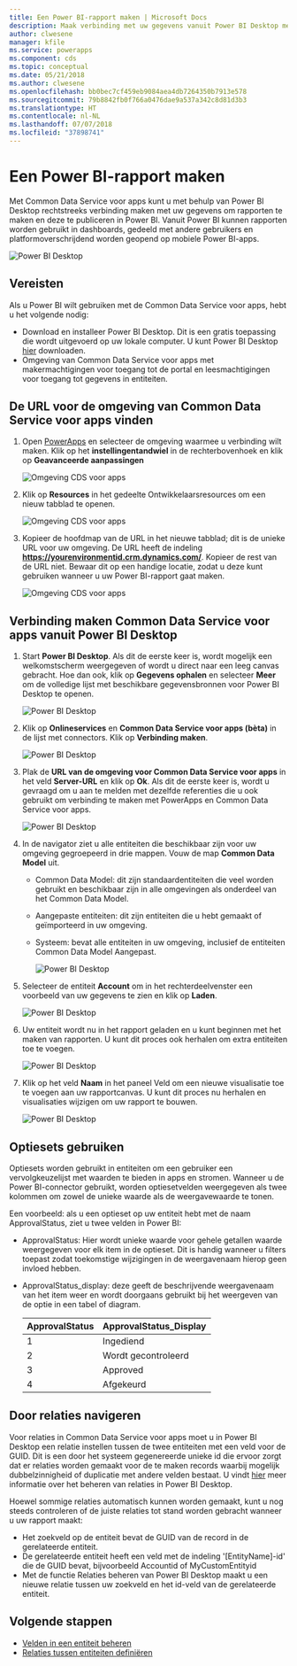 ```yaml
---
title: Een Power BI-rapport maken | Microsoft Docs
description: Maak verbinding met uw gegevens vanuit Power BI Desktop met behulp van de Common Data Service-connector voor apps.
author: clwesene
manager: kfile
ms.service: powerapps
ms.component: cds
ms.topic: conceptual
ms.date: 05/21/2018
ms.author: clwesene
ms.openlocfilehash: bb0bec7cf459eb9084aea4db7264350b7913e578
ms.sourcegitcommit: 79b8842fb0f766a0476dae9a537a342c8d81d3b3
ms.translationtype: HT
ms.contentlocale: nl-NL
ms.lasthandoff: 07/07/2018
ms.locfileid: "37898741"
---
```

# <a name="create-a-power-bi-report"></a>Een Power BI-rapport maken
Met Common Data Service voor apps kunt u met behulp van Power BI Desktop rechtstreeks verbinding maken met uw gegevens om rapporten te maken en deze te publiceren in Power BI. Vanuit Power BI kunnen rapporten worden gebruikt in dashboards, gedeeld met andere gebruikers en platformoverschrijdend worden geopend op mobiele Power BI-apps.

![Power BI Desktop](./media/data-platform-cds-powerbi-connector/PBIDesktop.png "Power BI Desktop")

## <a name="prerequisites"></a>Vereisten

Als u Power BI wilt gebruiken met de Common Data Service voor apps, hebt u het volgende nodig:

* Download en installeer Power BI Desktop. Dit is een gratis toepassing die wordt uitgevoerd op uw lokale computer. U kunt Power BI Desktop [hier](https://powerbi.microsoft.com/desktop/) downloaden.
* Omgeving van Common Data Service voor apps met makermachtigingen voor toegang tot de portal en leesmachtigingen voor toegang tot gegevens in entiteiten.

## <a name="finding-your-common-data-service-for-apps-environment-url"></a>De URL voor de omgeving van Common Data Service voor apps vinden

1. Open [PowerApps](https://web.powerapps.com) en selecteer de omgeving waarmee u verbinding wilt maken. Klik op het **instellingentandwiel** in de rechterbovenhoek en klik op **Geavanceerde aanpassingen**

    ![Omgeving CDS voor apps](./media/data-platform-cds-powerbi-connector/CDSEnv1.png "Omgeving CDS voor apps")

2. Klik op **Resources** in het gedeelte Ontwikkelaarsresources om een nieuw tabblad te openen.

    ![Omgeving CDS voor apps](./media/data-platform-cds-powerbi-connector/CDSEnv2.png "Omgeving CDS voor apps")

3. Kopieer de hoofdmap van de URL in het nieuwe tabblad; dit is de unieke URL voor uw omgeving. De URL heeft de indeling **https://yourenvironmentid.crm.dynamics.com/**. Kopieer de rest van de URL niet. Bewaar dit op een handige locatie, zodat u deze kunt gebruiken wanneer u uw Power BI-rapport gaat maken.

    ![Omgeving CDS voor apps](./media/data-platform-cds-powerbi-connector/CDSEnv3.png "Omgeving CDS voor apps")

## <a name="connecting-to-common-data-service-for-apps-from-power-bi-desktop"></a>Verbinding maken Common Data Service voor apps vanuit Power BI Desktop

1. Start **Power BI Desktop**. Als dit de eerste keer is, wordt mogelijk een welkomstscherm weergegeven of wordt u direct naar een leeg canvas gebracht. Hoe dan ook, klik op **Gegevens ophalen** en selecteer **Meer** om de volledige lijst met beschikbare gegevensbronnen voor Power BI Desktop te openen.

    ![Power BI Desktop](./media/data-platform-cds-powerbi-connector/CreateReport1.png "Power BI Desktop")

2. Klik op **Onlineservices** en **Common Data Service voor apps (bèta)** in de lijst met connectors. Klik op **Verbinding maken**.

    ![Power BI Desktop](./media/data-platform-cds-powerbi-connector/CreateReport2.png "Power BI Desktop")

3. Plak de **URL van de omgeving voor Common Data Service voor apps** in het veld **Server-URL** en klik op **Ok**. Als dit de eerste keer is, wordt u gevraagd om u aan te melden met dezelfde referenties die u ook gebruikt om verbinding te maken met PowerApps en Common Data Service voor apps.

    ![Power BI Desktop](./media/data-platform-cds-powerbi-connector/CreateReport3.png "Power BI Desktop")

4. In de navigator ziet u alle entiteiten die beschikbaar zijn voor uw omgeving gegroepeerd in drie mappen. Vouw de map **Common Data Model** uit.

   * Common Data Model: dit zijn standaardentiteiten die veel worden gebruikt en beschikbaar zijn in alle omgevingen als onderdeel van het Common Data Model.
   * Aangepaste entiteiten: dit zijn entiteiten die u hebt gemaakt of geïmporteerd in uw omgeving.
   * Systeem: bevat alle entiteiten in uw omgeving, inclusief de entiteiten Common Data Model Aangepast.

     ![Power BI Desktop](./media/data-platform-cds-powerbi-connector/CreateReport4.png "Power BI Desktop")

5. Selecteer de entiteit **Account** om in het rechterdeelvenster een voorbeeld van uw gegevens te zien en klik op **Laden**.

    ![Power BI Desktop](./media/data-platform-cds-powerbi-connector/CreateReport5.png "Power BI Desktop")

6. Uw entiteit wordt nu in het rapport geladen en u kunt beginnen met het maken van rapporten. U kunt dit proces ook herhalen om extra entiteiten toe te voegen.

    ![Power BI Desktop](./media/data-platform-cds-powerbi-connector/CreateReport6.png "Power BI Desktop")

7. Klik op het veld **Naam** in het paneel Veld om een nieuwe visualisatie toe te voegen aan uw rapportcanvas. U kunt dit proces nu herhalen en visualisaties wijzigen om uw rapport te bouwen.

    ![Power BI Desktop](./media/data-platform-cds-powerbi-connector/CreateReport7.png "Power BI Desktop")


## <a name="using-option-sets"></a>Optiesets gebruiken

Optiesets worden gebruikt in entiteiten om een gebruiker een vervolgkeuzelijst met waarden te bieden in apps en stromen. Wanneer u de Power BI-connector gebruikt, worden optiesetvelden weergegeven als twee kolommen om zowel de unieke waarde als de weergavewaarde te tonen.

Een voorbeeld: als u een optieset op uw entiteit hebt met de naam ApprovalStatus, ziet u twee velden in Power BI:

* ApprovalStatus: Hier wordt unieke waarde voor gehele getallen waarde weergegeven voor elk item in de optieset. Dit is handig wanneer u filters toepast zodat toekomstige wijzigingen in de weergavenaam hierop geen invloed hebben.
* ApprovalStatus_display: deze geeft de beschrijvende weergavenaam van het item weer en wordt doorgaans gebruikt bij het weergeven van de optie in een tabel of diagram.

    |ApprovalStatus|ApprovalStatus_Display|
    |---------|---------|
    1|Ingediend
    2|Wordt gecontroleerd
    3|Approved
    4|Afgekeurd

## <a name="navigating-relationships"></a>Door relaties navigeren

Voor relaties in Common Data Service voor apps moet u in Power BI Desktop een relatie instellen tussen de twee entiteiten met een veld voor de GUID. Dit is een door het systeem gegenereerde unieke id die ervoor zorgt dat er relaties worden gemaakt voor de te maken records waarbij mogelijk dubbelzinnigheid of duplicatie met andere velden bestaat. U vindt [hier](https://docs.microsoft.com/power-bi/desktop-create-and-manage-relationships) meer informatie over het beheren van relaties in Power BI Desktop.

Hoewel sommige relaties automatisch kunnen worden gemaakt, kunt u nog steeds controleren of de juiste relaties tot stand worden gebracht wanneer u uw rapport maakt:

* Het zoekveld op de entiteit bevat de GUID van de record in de gerelateerde entiteit.
* De gerelateerde entiteit heeft een veld met de indeling '[EntityName]-id' die de GUID bevat, bijvoorbeeld Accountid of MyCustomEntityid
* Met de functie Relaties beheren van Power BI Desktop maakt u een nieuwe relatie tussen uw zoekveld en het id-veld van de gerelateerde entiteit.


## <a name="next-steps"></a>Volgende stappen
* [Velden in een entiteit beheren](data-platform-manage-fields.md)
* [Relaties tussen entiteiten definiëren](data-platform-entity-lookup.md)


